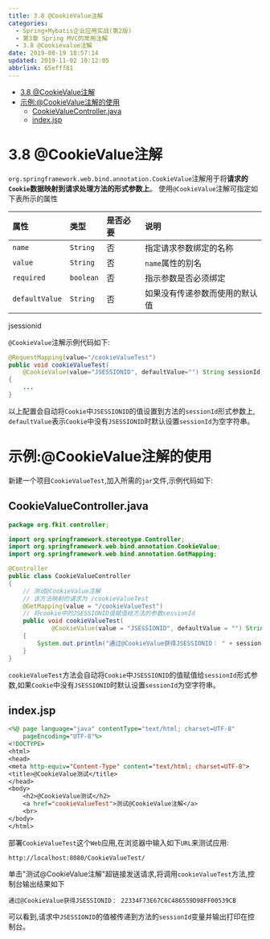 ```yaml
---
title: 3.8 @CookieValue注解
categories: 
  - Spring+Mybatis企业应用实战(第2版)
  - 第3章 Spring MVC的常用注解
  - 3.8 @Cookievalue注解
date: 2019-08-19 18:57:14
updated: 2019-11-02 10:12:05
abbrlink: 65efff81
---
```

<div id='my_toc'>

- [3.8 @CookieValue注解](/JavaReadingNotes/65efff81/#3-8-CookieValue注解)
- [示例:@CookieValue注解的使用](/JavaReadingNotes/65efff81/#示例-CookieValue注解的使用)
    - [CookieValueController.java](/JavaReadingNotes/65efff81/#CookieValueController-java)
    - [index.jsp](/JavaReadingNotes/65efff81/#index-jsp)

</div>
<!--more-->
<script>if (navigator.platform.toLowerCase() == 'win32'){document.getElementById('my_toc').style.display = 'none';}</script>

<!--end-->
<!--SSTStart-->
# 3.8 @CookieValue注解 #
`org.springframework.web.bind.annotation.CookieValue`注解用于将**请求的`Cookie`数据映射到请求处理方法的形式参数上**。
使用`@CookieValue`注解可指定如下表所示的属性

|属性|类型|是否必要|说明|
|:---|:---|:---|:---|
|`name`|`String`|否|指定请求参数绑定的名称|
|`value`|`String`|否|`name`属性的别名|
|`required`|`boolean`|否|指示参数是否必须绑定|
|`defaultValue`|`String`|否|如果没有传递参数而使用的默认值|
jsessionid
<!--replace:JSESSIONID=jsessionid-->
`@CookieValue`注解示例代码如下:
```java
@RequestMapping(value="/cookieValueTest")
public void cookieValueTest(
    @CookieValue(value="JSESSIONID", defaultValue="") String sessionId)
{
    ...
}
```
以上配置会自动将`Cookie`中`JSESSIONID`的值设置到方法的`sessionId`形式参数上, `defaultValue`表示`Cookie`中没有`JSESSIONID`时默认设置`sessionId`为空字符串。
# 示例:@CookieValue注解的使用 #
新建一个项目`CookieValueTest`,加入所需的`jar`文件,示例代码如下:
## CookieValueController.java ##
```java
package org.fkit.controller;

import org.springframework.stereotype.Controller;
import org.springframework.web.bind.annotation.CookieValue;
import org.springframework.web.bind.annotation.GetMapping;

@Controller
public class CookieValueController
{
	// 测试@CookieValue注解
	// 该方法映射的请求为 /cookieValueTest
	@GetMapping(value = "/cookieValueTest")
	// 将cookie中的JSESSIONID值赋值给方法的参数sessionId
	public void cookieValueTest(
			@CookieValue(value = "JSESSIONID", defaultValue = "") String sessionId)
	{
		System.out.println("通过@CookieValue获得JSESSIONID： " + sessionId);
	}
}
```
`cookieValueTest`方法会自动将`Cookie`中`JSESSIONID`的值赋值给`sessionId`形式参数,如果`Cookie`中没有`JSESSIONID`时默认设置`sessionId`为空字符串。
## index.jsp ##
```jsp
<%@ page language="java" contentType="text/html; charset=UTF-8"
	pageEncoding="UTF-8"%>
<!DOCTYPE>
<html>
<head>
<meta http-equiv="Content-Type" content="text/html; charset=UTF-8">
<title>@CookieValue测试</title>
</head>
<body>
	<h2>@CookieValue测试</h2>
	<a href="cookieValueTest">测试@CookieValue注解</a>
	<br>
</body>
</html>
```
部署`CookieValueTest`这个`Web`应用,在浏览器中输入如下`URL`来测试应用:
```
http://localhost:8080/CookieValueTest/
```
单击"测试@CookieValue注解"超链接发送请求,将调用`cookieValueTest`方法,控制台输出结果如下
```
通过@CookieValue获得JSESSIONID： 22334F73E67C6C486559D98FF00539CB
```
可以看到,请求中`JSESSIONID`的值被传递到方法的`sessionId`变量并输出打印在控制台。
<!--SSTStop-->

